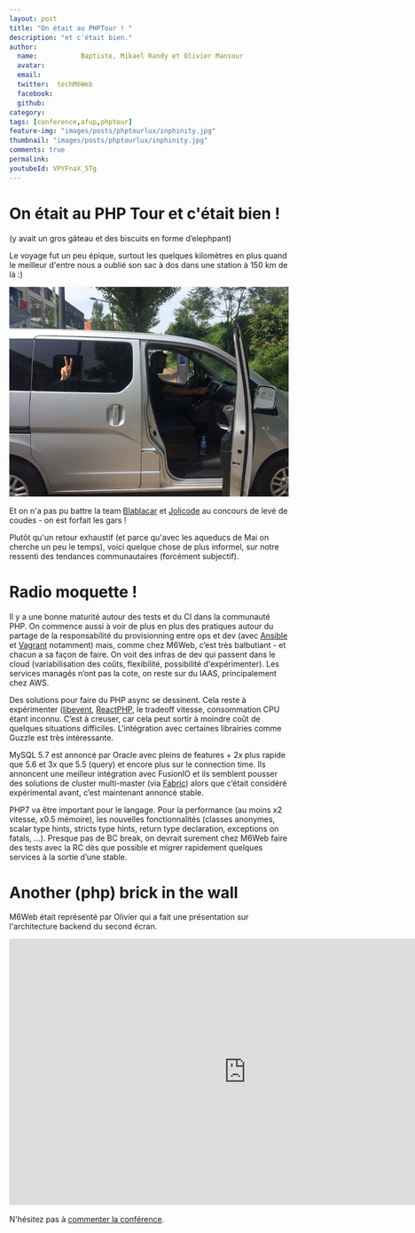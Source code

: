 ```yaml
---
layout: post
title: "On était au PHPTour ! "
description: "et c'était bien."
author:
  name:           Baptiste, Mikael Randy et Olivier Mansour
  avatar:
  email:
  twitter:  techM6Web
  facebook:
  github:
category:
tags: [conference,afup,phptour]
feature-img: "images/posts/phptourlux/inphinity.jpg"
thumbnail: "images/posts/phptourlux/inphinity.jpg"
comments: true
permalink: 
youtubeId: VPYFnaX_5Tg
---
```


# On était au PHP Tour et c'était bien !

(y avait un gros gâteau et des biscuits en forme d’elephpant)

Le voyage fut un peu épique, surtout les quelques kilomètres en plus quand le meilleur d'entre nous a oublié son sac à dos dans une station à 150 km de là :)

![m6web car](/images/posts/phptourlux/m6web_car.jpg)

Et on n'a pas pu battre la team [Blablacar](https://twitter.com/BlaBlaCarTech) et [Jolicode](https://jolicode.com/) au concours de levé de coudes - on est forfait les gars !

Plutôt qu'un retour exhaustif (et parce qu'avec les aqueducs de Mai on cherche un peu le temps), voici quelque chose de plus informel, sur notre ressenti des tendances communautaires (forcément subjectif).

# Radio moquette !


Il y a une bonne maturité autour des tests et du CI dans la communauté PHP. On commence aussi à voir de plus en plus des pratiques autour du partage de la responsabilité du provisionning entre ops et dev (avec [Ansible](https://www.ansible.com/home) et [Vagrant](https://www.vagrantup.com/) notamment) mais, comme chez M6Web, c’est très balbutiant - et chacun a sa façon de faire. On voit des infras de dev qui passent dans le cloud (variabilisation des coûts, flexibilité, possibilité d'expérimenter). Les services managés n’ont pas la cote, on reste sur du IAAS, principalement chez AWS.

Des solutions pour faire du PHP async se dessinent. Cela reste à expérimenter ([libevent](https://libevent.org/), [ReactPHP](https://reactphp.org/), le tradeoff vitesse, consommation CPU étant inconnu. C’est à creuser, car cela peut sortir à moindre coût de quelques situations difficiles. L'intégration avec certaines librairies comme Guzzle est très intéressante. 

MySQL 5.7 est annoncé par Oracle avec pleins de features + 2x plus rapide que 5.6 et 3x que 5.5 (query) et encore plus sur le connection time. Ils annoncent une meilleur intégration avec FusionIO et ils semblent pousser des solutions de cluster multi-master (via [Fabric](https://www.mysql.com/products/enterprise/fabric.html)) alors que c’était considéré expérimental avant, c’est maintenant annoncé stable.

PHP7 va être important pour le langage. Pour la performance (au moins x2 vitesse, x0.5 mémoire), les nouvelles fonctionnalités (classes anonymes, scalar type hints, stricts type hints, return type declaration, exceptions on fatals, …). Presque pas de BC break, on devrait surement chez M6Web faire des tests avec la RC dès que possible et migrer rapidement quelques services à la sortie d’une stable.
 
# Another (php) brick in the wall
 
M6Web était représenté par Olivier qui a fait une présentation sur l'architecture backend du second écran.
 
<iframe width="853" height="480" src="https://www.youtube.com/embed/VPYFnaX_5Tg" frameborder="0" allowfullscreen></iframe>

N'hésitez pas à [commenter la conférence](https://joind.in/talk/view/14286).
